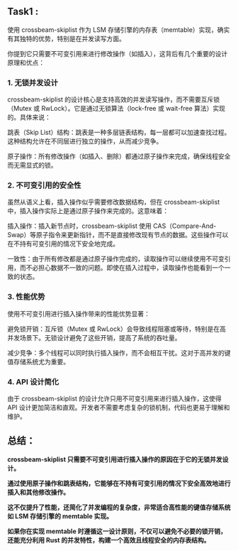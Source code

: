 ## Task1 :
使用 crossbeam-skiplist 作为 LSM 存储引擎的内存表（memtable）实现，确实有其独特的优势，特别是在并发读写方面。   

你提到它只需要不可变引用来进行修改操作（如插入），这背后有几个重要的设计原理和优点：    

### 1. 无锁并发设计   
crossbeam-skiplist 的设计核心是支持高效的并发读写操作，而不需要互斥锁（Mutex 或 RwLock）。它是通过无锁算法（lock-free 或 wait-free 算法）实现的。具体来说： 

跳表（Skip List）结构：跳表是一种多层链表结构，每一层都可以加速查找过程。这种结构允许在不同层进行独立的操作，从而减少竞争。 

原子操作：所有修改操作（如插入、删除）都通过原子操作来完成，确保线程安全而无需显式的锁。    

### 2. 不可变引用的安全性 
虽然从语义上看，插入操作似乎需要修改数据结构，但在 crossbeam-skiplist 中，插入操作实际上是通过原子操作来完成的。这意味着：  

插入操作：插入新节点时，crossbeam-skiplist 使用 CAS（Compare-And-Swap）等原子指令来更新指针，而不是直接修改现有节点的数据。这些操作可以在不持有可变引用的情况下安全地完成。 

一致性：由于所有修改都是通过原子操作完成的，读取操作可以继续使用不可变引用，而不必担心数据不一致的问题。即使在插入过程中，读取操作也能看到一个一致的状态。  

### 3. 性能优势   
使用不可变引用进行插入操作带来的性能优势显著：  

避免锁开销：互斥锁（Mutex 或 RwLock）会导致线程阻塞或等待，特别是在高并发场景下。无锁设计避免了这些开销，提高了系统的吞吐量。 

减少竞争：多个线程可以同时执行插入操作，而不会相互干扰。这对于高并发的键值存储系统尤为重要。    

### 4. API 设计简化
由于 crossbeam-skiplist 的设计允许只用不可变引用来进行插入操作，这使得 API 设计更加简洁和直观。开发者不需要考虑复杂的锁机制，代码也更易于理解和维护。   

## 总结：
**crossbeam-skiplist 只需要不可变引用进行插入操作的原因在于它的无锁并发设计。**    

**通过使用原子操作和跳表结构，它能够在不持有可变引用的情况下安全高效地进行插入和其他修改操作。**    

**这不仅提升了性能，还简化了并发编程的复杂度，非常适合高性能的键值存储系统如 LSM 存储引擎的 memtable 实现。**       

**如果你在实现 memtable 时遵循这一设计原则，不仅可以避免不必要的锁开销，还能充分利用 Rust 的并发特性，构建一个高效且线程安全的内存表结构。**    